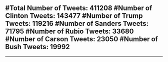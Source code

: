 #Total Number of Tweets: 411208 
#Number of Clinton Tweets: 143477
#Number of Trump Tweets: 119216
#Number of Sanders Tweets: 71795
#Number of Rubio Tweets: 33680
#Number of Carson Tweets: 23050
#Number of Bush Tweets: 19992
---
---
